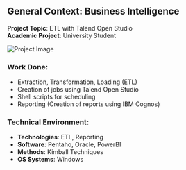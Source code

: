 ## General Context: Business Intelligence
**Project Topic**: ETL with Talend Open Studio  
**Academic Project**: University Student

![Project Image](https://i.imgur.com/8gaq9DR.png)

### Work Done:
- Extraction, Transformation, Loading (ETL)
- Creation of jobs using Talend Open Studio
- Shell scripts for scheduling
- Reporting (Creation of reports using IBM Cognos)

### Technical Environment:
- **Technologies**: ETL, Reporting
- **Software**: Pentaho, Oracle, PowerBI
- **Methods**: Kimball Techniques
- **OS Systems**: Windows
